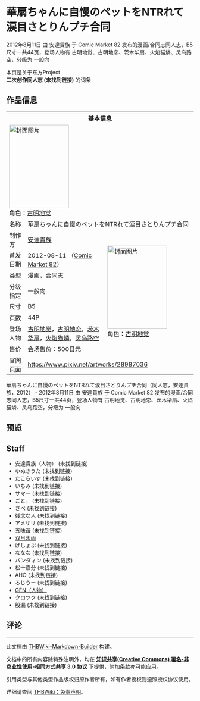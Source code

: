 # 華扇ちゃんに自慢のペットをNTRれて涙目さとりんプチ合同

<!-- source html: G:\repos\THBWiki-Markdown-Builder\THBWikiMarkdown\Temp\main\c\c0\ns0%3A%E8%8F%AF%E6%89%87%E3%81%A1%E3%82%83%E3%82%93%E3%81%AB%E8%87%AA%E6%85%A2%E3%81%AE%E3%83%9A%E3%83%83%E3%83%88%E3%82%92NTR%E3%82%8C%E3%81%A6%E6%B6%99%E7%9B%AE%E3%81%95%E3%81%A8%E3%82%8A%E3%82%93%E3%83%97%E3%83%81%E5%90%88%E5%90%8C.html -->

2012年8月11日 由 安達貴族 于 Comic Market 82 发布的漫画/合同志同人志，B5尺寸一共44页，登场人物有 古明地觉、古明地恋、茨木华扇、火焰猫燐、灵乌路空，分级为 一般向

本页是关于东方Project  
 **二次创作同人志 (未找到链接)** 的词条

## 作品信息

<table><tbody><tr><th colspan="3">基本信息</th></tr><tr><td class="cover-artwork-mobile" colspan="2"><a href="/%E6%96%87%E4%BB%B6:%E8%8F%AF%E6%89%87%E3%81%A1%E3%82%83%E3%82%93%E3%81%AB%E8%87%AA%E6%85%A2%E3%81%AE%E3%83%9A%E3%83%83%E3%83%88%E3%82%92NTR%E3%82%8C%E3%81%A6%E6%B6%99%E7%9B%AE%E3%81%95%E3%81%A8%E3%82%8A%E3%82%93%E3%83%97%E3%83%81%E5%90%88%E5%90%8C%E5%B0%81%E9%9D%A2.jpg" class="image" title="封面图片"><img alt="封面图片" src="https://upload.thwiki.cc/thumb/a/a1/%E8%8F%AF%E6%89%87%E3%81%A1%E3%82%83%E3%82%93%E3%81%AB%E8%87%AA%E6%85%A2%E3%81%AE%E3%83%9A%E3%83%83%E3%83%88%E3%82%92NTR%E3%82%8C%E3%81%A6%E6%B6%99%E7%9B%AE%E3%81%95%E3%81%A8%E3%82%8A%E3%82%93%E3%83%97%E3%83%81%E5%90%88%E5%90%8C%E5%B0%81%E9%9D%A2.jpg/160px-%E8%8F%AF%E6%89%87%E3%81%A1%E3%82%83%E3%82%93%E3%81%AB%E8%87%AA%E6%85%A2%E3%81%AE%E3%83%9A%E3%83%83%E3%83%88%E3%82%92NTR%E3%82%8C%E3%81%A6%E6%B6%99%E7%9B%AE%E3%81%95%E3%81%A8%E3%82%8A%E3%82%93%E3%83%97%E3%83%81%E5%90%88%E5%90%8C%E5%B0%81%E9%9D%A2.jpg" decoding="async" loading="lazy" width="160" height="224" srcset="https://upload.thwiki.cc/thumb/a/a1/%E8%8F%AF%E6%89%87%E3%81%A1%E3%82%83%E3%82%93%E3%81%AB%E8%87%AA%E6%85%A2%E3%81%AE%E3%83%9A%E3%83%83%E3%83%88%E3%82%92NTR%E3%82%8C%E3%81%A6%E6%B6%99%E7%9B%AE%E3%81%95%E3%81%A8%E3%82%8A%E3%82%93%E3%83%97%E3%83%81%E5%90%88%E5%90%8C%E5%B0%81%E9%9D%A2.jpg/240px-%E8%8F%AF%E6%89%87%E3%81%A1%E3%82%83%E3%82%93%E3%81%AB%E8%87%AA%E6%85%A2%E3%81%AE%E3%83%9A%E3%83%83%E3%83%88%E3%82%92NTR%E3%82%8C%E3%81%A6%E6%B6%99%E7%9B%AE%E3%81%95%E3%81%A8%E3%82%8A%E3%82%93%E3%83%97%E3%83%81%E5%90%88%E5%90%8C%E5%B0%81%E9%9D%A2.jpg 1.5x, https://upload.thwiki.cc/thumb/a/a1/%E8%8F%AF%E6%89%87%E3%81%A1%E3%82%83%E3%82%93%E3%81%AB%E8%87%AA%E6%85%A2%E3%81%AE%E3%83%9A%E3%83%83%E3%83%88%E3%82%92NTR%E3%82%8C%E3%81%A6%E6%B6%99%E7%9B%AE%E3%81%95%E3%81%A8%E3%82%8A%E3%82%93%E3%83%97%E3%83%81%E5%90%88%E5%90%8C%E5%B0%81%E9%9D%A2.jpg/320px-%E8%8F%AF%E6%89%87%E3%81%A1%E3%82%83%E3%82%93%E3%81%AB%E8%87%AA%E6%85%A2%E3%81%AE%E3%83%9A%E3%83%83%E3%83%88%E3%82%92NTR%E3%82%8C%E3%81%A6%E6%B6%99%E7%9B%AE%E3%81%95%E3%81%A8%E3%82%8A%E3%82%93%E3%83%97%E3%83%81%E5%90%88%E5%90%8C%E5%B0%81%E9%9D%A2.jpg 2x" data-file-width="572" data-file-height="800"></a><div class="cover-char">角色：<a href="./古明地觉.md" title="古明地觉">古明地觉</a></div></td>
</tr><tr><td class="label">名称</td><td colspan="2"> 華扇ちゃんに自慢のペットをNTRれて涙目さとりんプチ合同 </td></tr><tr><td class="label">制作方</td><td><a href="./安達貴族.md" title="安達貴族">安達貴族</a></td><td class="cover-artwork" rowspan="8" style="min-width:224px;"><a href="/%E6%96%87%E4%BB%B6:%E8%8F%AF%E6%89%87%E3%81%A1%E3%82%83%E3%82%93%E3%81%AB%E8%87%AA%E6%85%A2%E3%81%AE%E3%83%9A%E3%83%83%E3%83%88%E3%82%92NTR%E3%82%8C%E3%81%A6%E6%B6%99%E7%9B%AE%E3%81%95%E3%81%A8%E3%82%8A%E3%82%93%E3%83%97%E3%83%81%E5%90%88%E5%90%8C%E5%B0%81%E9%9D%A2.jpg" class="image" title="封面图片"><img alt="封面图片" src="https://upload.thwiki.cc/thumb/a/a1/%E8%8F%AF%E6%89%87%E3%81%A1%E3%82%83%E3%82%93%E3%81%AB%E8%87%AA%E6%85%A2%E3%81%AE%E3%83%9A%E3%83%83%E3%83%88%E3%82%92NTR%E3%82%8C%E3%81%A6%E6%B6%99%E7%9B%AE%E3%81%95%E3%81%A8%E3%82%8A%E3%82%93%E3%83%97%E3%83%81%E5%90%88%E5%90%8C%E5%B0%81%E9%9D%A2.jpg/160px-%E8%8F%AF%E6%89%87%E3%81%A1%E3%82%83%E3%82%93%E3%81%AB%E8%87%AA%E6%85%A2%E3%81%AE%E3%83%9A%E3%83%83%E3%83%88%E3%82%92NTR%E3%82%8C%E3%81%A6%E6%B6%99%E7%9B%AE%E3%81%95%E3%81%A8%E3%82%8A%E3%82%93%E3%83%97%E3%83%81%E5%90%88%E5%90%8C%E5%B0%81%E9%9D%A2.jpg" decoding="async" loading="lazy" width="160" height="224" srcset="https://upload.thwiki.cc/thumb/a/a1/%E8%8F%AF%E6%89%87%E3%81%A1%E3%82%83%E3%82%93%E3%81%AB%E8%87%AA%E6%85%A2%E3%81%AE%E3%83%9A%E3%83%83%E3%83%88%E3%82%92NTR%E3%82%8C%E3%81%A6%E6%B6%99%E7%9B%AE%E3%81%95%E3%81%A8%E3%82%8A%E3%82%93%E3%83%97%E3%83%81%E5%90%88%E5%90%8C%E5%B0%81%E9%9D%A2.jpg/240px-%E8%8F%AF%E6%89%87%E3%81%A1%E3%82%83%E3%82%93%E3%81%AB%E8%87%AA%E6%85%A2%E3%81%AE%E3%83%9A%E3%83%83%E3%83%88%E3%82%92NTR%E3%82%8C%E3%81%A6%E6%B6%99%E7%9B%AE%E3%81%95%E3%81%A8%E3%82%8A%E3%82%93%E3%83%97%E3%83%81%E5%90%88%E5%90%8C%E5%B0%81%E9%9D%A2.jpg 1.5x, https://upload.thwiki.cc/thumb/a/a1/%E8%8F%AF%E6%89%87%E3%81%A1%E3%82%83%E3%82%93%E3%81%AB%E8%87%AA%E6%85%A2%E3%81%AE%E3%83%9A%E3%83%83%E3%83%88%E3%82%92NTR%E3%82%8C%E3%81%A6%E6%B6%99%E7%9B%AE%E3%81%95%E3%81%A8%E3%82%8A%E3%82%93%E3%83%97%E3%83%81%E5%90%88%E5%90%8C%E5%B0%81%E9%9D%A2.jpg/320px-%E8%8F%AF%E6%89%87%E3%81%A1%E3%82%83%E3%82%93%E3%81%AB%E8%87%AA%E6%85%A2%E3%81%AE%E3%83%9A%E3%83%83%E3%83%88%E3%82%92NTR%E3%82%8C%E3%81%A6%E6%B6%99%E7%9B%AE%E3%81%95%E3%81%A8%E3%82%8A%E3%82%93%E3%83%97%E3%83%81%E5%90%88%E5%90%8C%E5%B0%81%E9%9D%A2.jpg 2x" data-file-width="572" data-file-height="800"></a><div class="cover-char">角色：<a href="./古明地觉.md" title="古明地觉">古明地觉</a></div></td>
</tr><tr><td class="label">首发日期</td><td>2012-08-11&#160;（<a href="/展会作品列表?e=Comic+Market%2382">Comic Market 82</a>）</td></tr><tr><td class="label">类型</td><td>漫画，合同志</td></tr><tr><td class="label">分级指定</td><td>一般向</td></tr><tr><td class="label">尺寸</td><td>B5</td></tr><tr><td class="label">页数</td><td>44P</td></tr><tr><td class="label">登场人物</td><td><a href="./古明地觉.md" title="古明地觉">古明地觉</a>，<a href="./古明地恋.md" title="古明地恋">古明地恋</a>，<a href="./茨木华扇.md" title="茨木华扇">茨木华扇</a>，<a href="./火焰猫燐.md" title="火焰猫燐">火焰猫燐</a>，<a href="./灵乌路空.md" title="灵乌路空">灵乌路空</a></td></tr><tr><td class="label">售价</td><td>会场售价：500日元</td></tr>
<tr><td class="label">官网页面</td><td colspan="2"><a rel="nofollow" class="external free" href="https://www.pixiv.net/artworks/28987036">https://www.pixiv.net/artworks/28987036</a></td></tr></tbody></table>

華扇ちゃんに自慢のペットをNTRれて涙目さとりんプチ合同（同人志，安達貴族，2012） - 2012年8月11日 由 安達貴族 于 Comic Market 82 发布的漫画/合同志同人志，B5尺寸一共44页，登场人物有 古明地觉、古明地恋、茨木华扇、火焰猫燐、灵乌路空，分级为 一般向

## 预览

## Staff
- 安達貴族（人物） (未找到链接)
- ゆぬきうた (未找到链接)
- たこらいす (未找到链接)
- いちみ (未找到链接)
- サマー (未找到链接)
- ごと。 (未找到链接)
- さぺ (未找到链接)
- 残念な人 (未找到链接)
- アメザリ (未找到链接)
- 五味苺 (未找到链接)
- [双月氷雨](./双月氷雨（视频）.md)
- げしょぷ (未找到链接)
- ななな (未找到链接)
- パンダィン (未找到链接)
- 松十嘉分 (未找到链接)
- AHO (未找到链接)
- ろじうー (未找到链接)
- [GEN（人物）](./GEN（人物）.md)
- クロツク (未找到链接)
- 股漏 (未找到链接)


## 评论




---

此文档由 [THBWiki-Markdown-Builder](https://github.com/Delsin-Yu/THBWiki-Markdown-Builder) 构建。

文档中的所有内容除特殊注明外，均在 [**知识共享(Creative Commons) 署名-非商业性使用-相同方式共享 3.0 协议**](https://creativecommons.org/licenses/by-sa/3.0/deed.zh-hans) 下提供，附加条款亦可能应用。

引用类型与其他类型作品版权归原作者所有，如有作者授权则遵照授权协议使用。

详细请查阅 [THBWiki：免责声明](https://thbwiki.cc/THBWiki:%E5%85%8D%E8%B4%A3%E5%A3%B0%E6%98%8E)。

